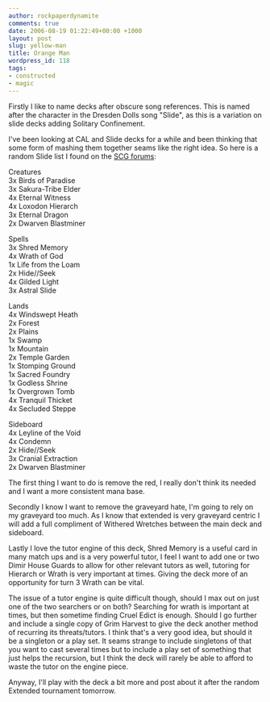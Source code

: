```yaml
---
author: rockpaperdynamite
comments: true
date: 2006-08-19 01:22:49+00:00 +1000
layout: post
slug: yellow-man
title: Orange Man
wordpress_id: 118
tags:
- constructed
- magic
---
```


Firstly I like to name decks after obscure song references. This is named after the character in the Dresden Dolls song "Slide", as this is a variation on slide decks adding Solitary Confinement.

I've been looking at CAL and Slide decks for a while and been thinking that some form of mashing them together seams like the right idea. So here is a random Slide list I found on the [SCG forums](http://www.starcitygames.com/phpBB2/viewtopic.php?t=275953&postdays=0&postorder=asc&start=675):<!-- more -->

Creatures  
3x Birds of Paradise  
3x Sakura-Tribe Elder  
4x Eternal Witness  
4x Loxodon Hierarch  
3x Eternal Dragon  
2x Dwarven Blastminer  

Spells  
3x Shred Memory  
4x Wrath of God  
1x Life from the Loam  
2x Hide//Seek  
4x Gilded Light  
3x Astral Slide  

Lands  
4x Windswept Heath  
2x Forest  
2x Plains  
1x Swamp  
1x Mountain  
2x Temple Garden  
1x Stomping Ground  
1x Sacred Foundry  
1x Godless Shrine  
1x Overgrown Tomb  
4x Tranquil Thicket  
4x Secluded Steppe  

Sideboard  
4x Leyline of the Void  
4x Condemn  
2x Hide//Seek  
3x Cranial Extraction  
2x Dwarven Blastminer

The first thing I want to do is remove the red, I really don't think its needed and I want a more consistent mana base.

Secondly I know I want to remove the graveyard hate, I'm going to rely on my graveyard too much. As I know that extended is very graveyard centric I will add a full compliment of Withered Wretches between the main deck and sideboard.

Lastly I love the tutor engine of this deck, Shred Memory is a useful card in many match ups and is a very powerful tutor, I feel I want to add one or two Dimir House Guards to allow for other relevant tutors as well, tutoring for Hierarch or Wrath is very important at times. Giving the deck more of an opportunity for turn 3 Wrath can be vital.

The issue of a tutor engine is quite difficult though, should I max out on just one of the two searchers or on both? Searching for wrath is important at times, but then sometime finding Cruel Edict is enough. Should I go further and include a single copy of Grim Harvest to give the deck another method of recurring its threats/tutors. I think that's a very good idea, but should it be a singleton or a play set. It seams strange to include singletons of that you want to cast several times but to include a play set of something that just helps the recursion, but I think the deck will rarely be able to afford to waste the tutor on the engine piece.

Anyway, I'll play with the deck a bit more and post about it after the random Extended tournament tomorrow.
